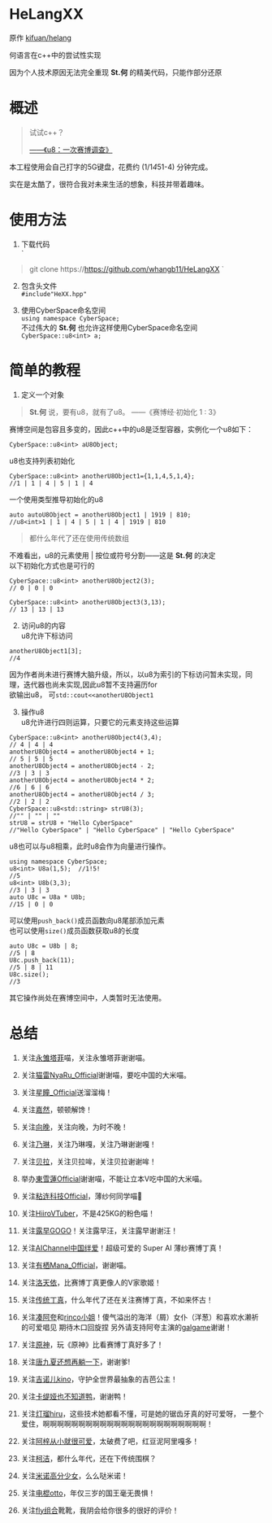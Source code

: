 # HeLangXX
原作 [kifuan/helang](https://github.com/kifuan/helang)  

何语言在c++中的尝试性实现  

因为个人技术原因无法完全重现 __St.何__ 的精美代码，只能作部分还原  

# 概述
> 试试c++？  
> 
> [——《u8：一次赛博调查》](https://cultist.huijiwiki.com/wiki/%E6%96%87%E7%AB%A0)  


本工程使用会自己打字的5G键盘，花费约 \(1/1*4*51-4\) 分钟完成。  

实在是太酷了，很符合我对未来生活的想象，科技并带着趣味。  

# 使用方法
1. 下载代码  
`
>git clone https://https://github.com/whangb11/HeLangXX
`

2. 包含头文件  
`
#include"HeXX.hpp"
`

3. 使用CyberSpace命名空间  
`
using namespace CyberSpace;
`  
不过伟大的 __St.何__ 也允许这样使用CyberSpace命名空间  
`
CyberSpace::u8<int> a;
`
# 简单的教程
1. 定义一个对象  
> __St.何__ 说，要有u8，就有了u8。
> ——《赛博经·初始化 1 : 3》  

赛博空间是包容且多变的，因此c++中的u8是泛型容器，实例化一个u8如下：  

```
CyberSpace::u8<int> aU8Object;
```  

u8也支持列表初始化  

```
CyberSpace::u8<int> anotherU8Object1={1,1,4,5,1,4};
//1 | 1 | 4 | 5 | 1 | 4
```
一个使用类型推导初始化的u8
```
auto autoU8Object = anotherU8Object1 | 1919 | 810;
//u8<int>1 | 1 | 4 | 5 | 1 | 4 | 1919 | 810
```  
>都什么年代了还在使用传统数组

不难看出，u8的元素使用 | 按位或符号分割——这是 __St.何__ 的决定  
以下初始化方式也是可行的  

```
CyberSpace::u8<int> anotherU8Object2(3);
// 0 | 0 | 0 

CyberSpace::u8<int> anotherU8Object3(3,13);
// 13 | 13 | 13
```  

2. 访问u8的内容  
u8允许下标访问  
```
anotherU8Object1[3];
//4
```  
因为作者尚未进行赛博大脑升级，所以，以u8为索引的下标访问暂未实现，同理，迭代器也尚未实现,因此u8暂不支持遍历for  
欲输出u8， 可`std::cout<<anotherU8Object1`  

3. 操作u8  
u8允许进行四则运算，只要它的元素支持这些运算
```
CyberSpace::u8<int> anotherU8Object4(3,4);
// 4 | 4 | 4 
anotherU8Object4 = anotherU8Object4 + 1;
// 5 | 5 | 5
anotherU8Object4 = anotherU8Object4 - 2;
//3 | 3 | 3
anotherU8Object4 = anotherU8Object4 * 2;
//6 | 6 | 6
anotherU8Object4 = anotherU8Object4 / 3;
//2 | 2 | 2
CyberSpace::u8<std::string> strU8(3);
//"" | "" | "" 
strU8 = strU8 + "Hello CyberSpace"
//"Hello CyberSpace" | "Hello CyberSpace" | "Hello CyberSpace"
```
u8也可以与u8相乘，此时u8会作为向量进行操作。
```
using namespace CyberSpace;
u8<int> U8a(1,5);  //1!5!
//5
u8<int> U8b(3,3);
//3 | 3 | 3
auto U8c = U8a * U8b;
//15 | 0 | 0
```
可以使用`push_back()`成员函数向u8尾部添加元素  
也可以使用`size()`成员函数获取u8的长度  
```
auto U8c = U8b | 8;
//5 | 8
U8c.push_back(11);
//5 | 8 | 11
U8c.size();
//3
```
其它操作尚处在赛博空间中，人类暂时无法使用。
# 总结

1. 关注[永雏塔菲](https://space.bilibili.com/1265680561)喵，关注永雏塔菲谢谢喵。

2. 关注[猫雷NyaRu_Official](https://space.bilibili.com/697091119)谢谢喵，要吃中国的大米喵。

3. 关注[星瞳_Official](https://space.bilibili.com/401315430)送溜溜梅！

4. 关注[嘉然](https://space.bilibili.com/672328094)，顿顿解馋！ 

5. 关注[向晚](https://space.bilibili.com/672346917)，关注向晚，为时不晚！ 

6. 关注[乃琳](https://space.bilibili.com/672342685)，关注乃琳嘎，关注乃琳谢谢嘎！

7. 关注[贝拉](https://space.bilibili.com/672353429)，关注贝拉哞，关注贝拉谢谢哞！

8. 举办[東雪蓮Official](https://space.bilibili.com/1437582453/)谢谢喵，不能让立本V吃中国的大米喵。

9. 关注[粘连科技Official](https://space.bilibili.com/248582596)，薄纱何同学喵🥰

10. 关注[HiiroVTuber](https://space.bilibili.com/508963009)，不是425KG的粉色喵！

11. 关注[露早GOGO](https://space.bilibili.com/1669777785/)！关注露早汪，关注露早谢谢汪！

12. 关注[AIChannel中国绊爱](https://space.bilibili.com/484322035)！超级可爱的 Super AI 薄纱赛博丁真！

13. 关注[有栖Mana_Official](https://space.bilibili.com/3149619)，谢谢喵。

14. 关注[洛天依](https://space.bilibili.com/36081646)，比赛博丁真更像人的V家歌姬！

15. 关注[传统丁真](https://space.bilibili.com/1463028352)，什么年代了还在关注赛博丁真，不如来怀古！

16. 关注[凑阿夸](https://space.bilibili.com/375504219)和[rinco小姐](https://www.nicovideo.jp/user/45194653
)！傻气溢出的海洋（屑）女仆（洋葱）和喜欢水濑祈的可爱唱见 期待木口回旋捏 另外请支持阿夸主演的[galgame](https://shop.hololivepro.com/products/aquarium_hololive_official_edition)谢谢！

17. 关注[原神](https://space.bilibili.com/401742377)，玩《原神》比看赛博丁真好多了！

18. 关注[唐九夏还想再躺一下](https://space.bilibili.com/1219196749)，谢谢爹!

19. 关注[吉诺儿kino](https://space.bilibili.com/1383815813)，守护全世界最抽象的吉芭公主！

20. 关注[卡缇娅也不知道鸭](https://space.bilibili.com/1011797664)，谢谢鸭！

21. 关注[灯瑠hiru](https://space.bilibili.com/1848290057)，这些技术她都看不懂，可是她的锯齿牙真的好可爱呀，
一整个爱住，啊啊啊啊啊啊啊啊啊啊啊啊啊啊啊啊啊啊啊啊啊啊啊！

22. 关注[阿梓从小就很可爱](https://space.bilibili.com/7706705)，太破费了吧，红豆泥阿里嘎多！

23. 关注[柯洁](https://space.bilibili.com/525952604)，都什么年代，还在下传统围棋？

24. 关注[米诺高分少女](https://space.bilibili.com/1778026586)，么么哒米诺！

25. 关注[电棍otto](https://space.bilibili.com/628845081)，年仅三岁的国王毫无畏惧！

26. 关注[fly组合](https://space.bilibili.com/22720137)靴靴，我阴会给你很多的很好的评价！
